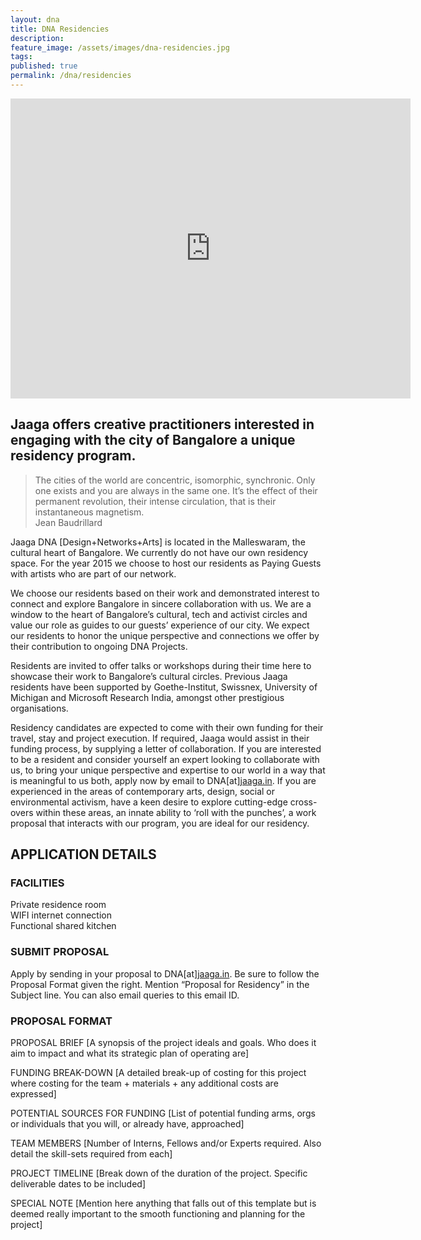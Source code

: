 ```yaml
---
layout: dna
title: DNA Residencies
description:
feature_image: /assets/images/dna-residencies.jpg
tags:
published: true
permalink: /dna/residencies
---
```


<div class="kg-card-markdown"><iframe width="640" height="480" src="https://www.youtube.com/embed/FotakFJrhGw" frameborder="0" allowfullscreen></iframe>
<h2 id="jaagaofferscreativepractitionersinterestedinengagingwiththecityofbangaloreauniqueresidencyprogram">Jaaga offers creative practitioners interested in engaging with the city of Bangalore a unique residency program.</h2>
<blockquote>
<p>The cities of the world are concentric, isomorphic, synchronic. Only one exists and you are always in the same one. It’s the effect of their permanent revolution, their intense circulation, that is their instantaneous magnetism.<br>
Jean Baudrillard</p>
</blockquote>
<p>Jaaga DNA [Design+Networks+Arts] is located in the Malleswaram, the cultural heart of Bangalore. We currently do not have our own residency space. For the year 2015 we choose to host our residents as Paying Guests with artists who are part of our network.</p>
<p>We choose our residents based on their work and demonstrated interest to connect and explore Bangalore in sincere collaboration with us. We are a window to the heart of Bangalore’s cultural, tech and activist circles and value our role as guides to our guests’ experience of our city. We expect our residents to honor the unique perspective and connections we offer by their contribution to ongoing DNA Projects.</p>
<p>Residents are invited to offer talks or workshops during their time here to showcase their work to Bangalore’s cultural circles. Previous Jaaga residents have been supported by Goethe-Institut, Swissnex, University of Michigan and Microsoft Research India, amongst other prestigious organisations.</p>
<p>Residency candidates are expected to come with their own funding for their travel, stay and project execution. If required, Jaaga would assist in their funding process, by supplying a letter of collaboration. If you are interested to be a resident and consider yourself an expert looking to collaborate with us, to bring your unique perspective and expertise to our world in a way that is meaningful to us both, apply now by email to DNA[at]<a href="http://jaaga.in">jaaga.in</a>. If you are experienced in the areas of contemporary arts, design, social or environmental activism, have a keen desire to explore cutting-edge cross-overs within these areas, an innate ability to ‘roll with the punches’, a work proposal that interacts with our program, you are ideal for our residency.</p>
<h2 id="applicationdetails">APPLICATION DETAILS</h2>
<h3 id="facilities">FACILITIES</h3>
<p>Private residence room<br>
WIFI internet connection<br>
Functional shared kitchen</p>
<h3 id="submitproposal">SUBMIT PROPOSAL</h3>
<p>Apply by sending in your proposal to DNA[at]<a href="http://jaaga.in">jaaga.in</a>. Be sure to follow the Proposal Format given the right. Mention “Proposal for Residency” in the Subject line. You can also email queries to this email ID.</p>
<h3 id="proposalformat">PROPOSAL FORMAT</h3>
<p>PROPOSAL BRIEF [A synopsis of the project ideals and goals. Who does it aim to impact and what its strategic plan of operating are]</p>
<p>FUNDING BREAK-DOWN [A detailed break-up of costing for this project where costing for the team + materials + any additional costs are expressed]</p>
<p>POTENTIAL SOURCES FOR FUNDING [List of potential funding arms, orgs or individuals that you will, or already have, approached]</p>
<p>TEAM MEMBERS [Number of Interns, Fellows and/or Experts required. Also detail the skill-sets required from each]</p>
<p>PROJECT TIMELINE [Break down of the duration of the project. Specific deliverable dates to be included]</p>
<p>SPECIAL NOTE [Mention here anything that falls out of this template but is deemed really important to the smooth functioning and planning for the project]</p>
</div>
